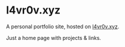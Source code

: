 # l4vr0v.xyz

A personal portfolio site, hosted on [l4vr0v.xyz](https://l4vr0v.xyz).

Just a home page with projects & links.
